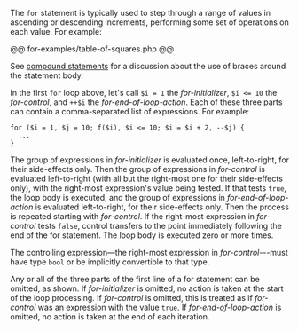 The `for` statement is typically used to step through a range of values in ascending or descending increments, performing some set of operations
on each value.  For example:

@@ for-examples/table-of-squares.php @@

See [compound statements](compound-statements.md) for a discussion about the use of braces around the statement body.

In the first `for` loop above, let's call `$i = 1` the *for-initializer*, `$i <= 10` the *for-control*, and `++$i` the *for-end-of-loop-action*.
Each of these three parts can contain a comma-separated list of expressions.  For example:

```Hack
for ($i = 1, $j = 10; f($i), $i <= 10; $i = $i + 2, --$j) {
  ...
}
```

The group of expressions in *for-initializer* is evaluated once, left-to-right, for their side-effects only. Then the group of expressions
in *for-control* is evaluated left-to-right (with all but the right-most one for their side-effects only), with the right-most expression's
value being tested. If that tests `true`, the loop body is executed, and the group of expressions in *for-end-of-loop-action* is evaluated
left-to-right, for their side-effects only. Then the process is repeated starting with *for-control*. If the right-most expression in
*for-control* tests `false`, control transfers to the point immediately following the end of the for statement. The loop body is executed zero or more times.

The controlling expression&mdash;the right-most expression in *for-control*---must have type `bool` or be implicitly convertible to that type.

Any or all of the three parts of the first line of a for statement can be omitted, as shown. If *for-initializer* is omitted, no action
is taken at the start of the loop processing. If *for-control* is omitted, this is treated as if *for-control* was an expression with the
value `true`. If *for-end-of-loop-action* is omitted, no action is taken at the end of each iteration.
